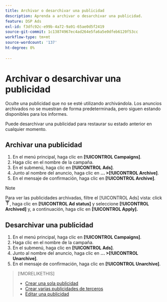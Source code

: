 ```yaml
---
title: Archivar o desarchivar una publicidad
description: Aprenda a archivar o desarchivar una publicidad.
feature: DSP Ads
exl-id: f3dfc92c-e99b-4a72-9a91-65ae0d5f2419
source-git-commit: 1c13874967ec4ad264e5fa6a5e0dfeb6120f53cc
workflow-type: tm+mt
source-wordcount: '137'
ht-degree: 0%

---
```


# Archivar o desarchivar una publicidad

Oculte una publicidad que no se esté utilizando archivándola. Los anuncios archivados no se muestran de forma predeterminada, pero siguen estando disponibles para los informes.

Puede desarchivar una publicidad para restaurar su estado anterior en cualquier momento.

## Archivar una publicidad

1. En el menú principal, haga clic en **[!UICONTROL Campaigns]**.
1. Haga clic en el nombre de la campaña.
1. En el submenú, haga clic en **[!UICONTROL Ads]**.
1. Junto al nombre del anuncio, haga clic en  **... >[!UICONTROL Archive]**.
1. En el mensaje de confirmación, haga clic en **[!UICONTROL Archive]**.

>[!NOTE]
>
>Para ver las publicidades archivadas, filtre el [!UICONTROL Ads] vista: click ![[!UICONTROL Filter] botón](/help/dsp/assets/filter.png), haga clic en **[!UICONTROL Ad status]** y seleccione **[!UICONTROL Archived]** y, a continuación, haga clic en **[!UICONTROL Apply].**

## Desarchivar una publicidad

1. En el menú principal, haga clic en **[!UICONTROL Campaigns]**.
1. Haga clic en el nombre de la campaña.
1. En el submenú, haga clic en **[!UICONTROL Ads]**.
1. Junto al nombre del anuncio, haga clic en  **... >[!UICONTROL Unarchive]**.
1. En el mensaje de confirmación, haga clic en **[!UICONTROL Unarchive]**.

>[!MORELIKETHIS]
>
>* [Crear una sola publicidad](ad-create.md)
>* [Crear varias publicidades de terceros](ad-create-multiple.md)
>* [Editar una publicidad](ad-edit.md)

